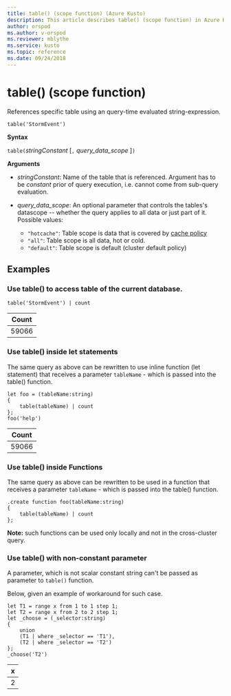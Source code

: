 ```yaml
---
title: table() (scope function) (Azure Kusto)
description: This article describes table() (scope function) in Azure Kusto.
author: orspod
ms.author: v-orspod
ms.reviewer: mblythe
ms.service: kusto
ms.topic: reference
ms.date: 09/24/2018
---
```

# table() (scope function)

References specific table using an query-time evaluated string-expression. 

    table('StormEvent')

**Syntax**

`table(`*stringConstant* [`,` *query_data_scope* ]`)`

**Arguments**

* *stringConstant*: Name of the table that is referenced. Argument has to be _constant_ prior of query execution, i.e. cannot come from sub-query evaluation.

* *query_data_scope*: An optional parameter that controls the tables's datascope -- whether the query applies to all data or just part of it. Possible values:
    - `"hotcache"`: Table scope is data that is covered by [cache policy](https://kusdoc2.azurewebsites.net/docs/concepts/cachepolicy.html)
    - `"all"`: Table scope is all data, hot or cold.
    - `"default"`: Table scope is default (cluster default policy)

## Examples

### Use table() to access table of the current database. 

```kusto
table('StormEvent') | count
```

|Count|
|---|
|59066|

### Use table() inside let statements 

The same query as above can be rewritten to use inline function (let statement) that 
receives a parameter `tableName` - which is passed into the table() function.

```kusto
let foo = (tableName:string)
{
    table(tableName) | count
};
foo('help')
```

|Count|
|---|
|59066|

### Use table() inside Functions 

The same query as above can be rewritten to be used in a function that 
receives a parameter `tableName` - which is passed into the table() function.

```kusto
.create function foo(tableName:string)
{
    table(tableName) | count
};
```

**Note:** such functions can be used only locally and not in the cross-cluster query.

### Use table() with non-constant parameter

A parameter, which is not scalar constant string can't be passed as parameter to `table()` function.

Below, given an example of workaround for such case.

```kusto
let T1 = range x from 1 to 1 step 1;
let T2 = range x from 2 to 2 step 1;
let _choose = (_selector:string)
{
    union 
    (T1 | where _selector == 'T1'),
    (T2 | where _selector == 'T2')
};
_choose('T2')

```

|x|
|---|
|2|
